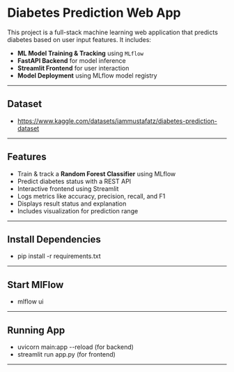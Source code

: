 # Diabetes Prediction Web App

This project is a full-stack machine learning web application that predicts diabetes based on user input features. It includes:

- **ML Model Training & Tracking** using `MLflow`
- **FastAPI Backend** for model inference
- **Streamlit Frontend** for user interaction
- **Model Deployment** using MLflow model registry

---

## Dataset
- https://www.kaggle.com/datasets/iammustafatz/diabetes-prediction-dataset

---

## Features

- Train & track a **Random Forest Classifier** using MLflow
- Predict diabetes status with a REST API
- Interactive frontend using Streamlit
- Logs metrics like accuracy, precision, recall, and F1
- Displays result status and explanation
- Includes visualization for prediction range

---

## Install Dependencies
 - pip install -r requirements.txt

---


## Start MlFlow
- mlflow ui

---

## Running App
- uvicorn main:app --reload (for backend)
- streamlit run app.py (for frontend)

---



